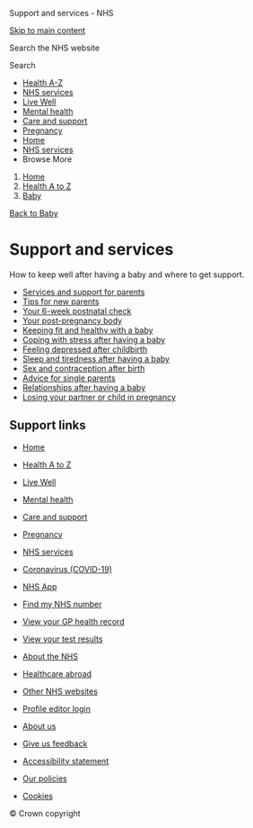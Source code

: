 








Support and services \- NHS








































[Skip to main content](#maincontent)









Search the NHS website






Search









* [Health A\-Z](/conditions/)
* [NHS services](/nhs-services/)
* [Live Well](/live-well/)
* [Mental health](/mental-health/)
* [Care and support](/conditions/social-care-and-support-guide/)
* [Pregnancy](/pregnancy/)
* [Home](/)
* [NHS services](/nhs-services/)
* Browse
 More








1. [Home](/)
2. [Health A to Z](/conditions/)
3. [Baby](/conditions/baby/)



[Back to 
 Baby](/conditions/baby/) 










Support and services
====================



 How to keep well after having a baby and where to get support.
 





* [Services and support for parents](https://www.nhs.uk/conditions/baby/support-and-services/services-and-support-for-parents/)
* [Tips for new parents](https://www.nhs.uk/conditions/baby/support-and-services/tips-for-new-parents/)
* [Your 6\-week postnatal check](https://www.nhs.uk/conditions/baby/support-and-services/your-6-week-postnatal-check/)
* [Your post\-pregnancy body](https://www.nhs.uk/conditions/baby/support-and-services/your-post-pregnancy-body/)
* [Keeping fit and healthy with a baby](https://www.nhs.uk/conditions/baby/support-and-services/keeping-fit-and-healthy-with-a-baby/)
* [Coping with stress after having a baby](https://www.nhs.uk/conditions/baby/support-and-services/coping-with-stress-after-having-a-baby/)
* [Feeling depressed after childbirth](https://www.nhs.uk/conditions/baby/support-and-services/feeling-depressed-after-childbirth/)
* [Sleep and tiredness after having a baby](https://www.nhs.uk/conditions/baby/support-and-services/sleep-and-tiredness-after-having-a-baby/)
* [Sex and contraception after birth](https://www.nhs.uk/conditions/baby/support-and-services/sex-and-contraception-after-birth/)
* [Advice for single parents](https://www.nhs.uk/conditions/baby/support-and-services/advice-for-single-parents/)
* [Relationships after having a baby](https://www.nhs.uk/conditions/baby/support-and-services/relationships-after-having-a-baby/)
* [Losing your partner or child in pregnancy](https://www.nhs.uk/conditions/baby/support-and-services/losing-your-partner-or-child-in-pregnancy/)













Support links
-------------



* [Home](/)
* [Health A to Z](/conditions/)
* [Live Well](/live-well/)
* [Mental health](/mental-health/)
* [Care and support](/conditions/social-care-and-support-guide/)
* [Pregnancy](/pregnancy/)
* [NHS services](/nhs-services/)
* [Coronavirus (COVID\-19\)](/conditions/coronavirus-covid-19/)


* [NHS App](/nhs-app/)
* [Find my NHS number](/nhs-services/online-services/find-nhs-number/)
* [View your GP health record](/nhs-services/gps/view-your-gp-health-record/)
* [View your test results](/nhs-services/online-services/view-your-test-results/)
* [About the NHS](/using-the-nhs/about-the-nhs/)
* [Healthcare abroad](/using-the-nhs/healthcare-abroad/apply-for-a-free-uk-global-health-insurance-card-ghic/)


* [Other NHS websites](/nhs-sites/)
* [Profile editor login](/our-policies/profile-editor-login/)


* [About us](/about-us/)
* [Give us feedback](/give-feedback-about-the-nhs-website/)
* [Accessibility statement](/accessibility-statement/)
* [Our policies](/our-policies/)
* [Cookies](/our-policies/cookies-policy/)




© Crown copyright









